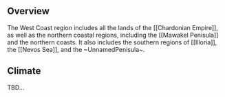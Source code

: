 ## Overview

The West Coast region includes all the lands of the [[Chardonian Empire]], as well as the northern coastal regions, including the [[Mawakel Penisula]] and the northern coasts. It also includes the southern regions of [[Illoria]], the [[Nevos Sea]], and the ~UnnamedPenisula~. 

## Climate

TBD...